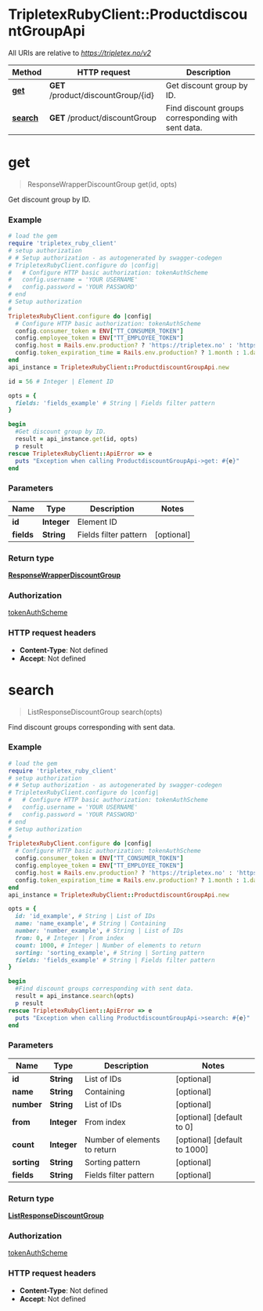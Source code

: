 # TripletexRubyClient::ProductdiscountGroupApi

All URIs are relative to *https://tripletex.no/v2*

Method | HTTP request | Description
------------- | ------------- | -------------
[**get**](ProductdiscountGroupApi.md#get) | **GET** /product/discountGroup/{id} | Get discount group by ID.
[**search**](ProductdiscountGroupApi.md#search) | **GET** /product/discountGroup | Find discount groups corresponding with sent data.


# **get**
> ResponseWrapperDiscountGroup get(id, opts)

Get discount group by ID.



### Example
```ruby
# load the gem
require 'tripletex_ruby_client'
# setup authorization
# # Setup authorization - as autogenerated by swagger-codegen
# TripletexRubyClient.configure do |config|
#   # Configure HTTP basic authorization: tokenAuthScheme
#   config.username = 'YOUR USERNAME'
#   config.password = 'YOUR PASSWORD'
# end
# Setup authorization
# 
TripletexRubyClient.configure do |config|
  # Configure HTTP basic authorization: tokenAuthScheme
  config.consumer_token = ENV["TT_CONSUMER_TOKEN"]
  config.employee_token = ENV["TT_EMPLOYEE_TOKEN"]
  config.host = Rails.env.production? ? 'https://tripletex.no' : 'https://api.tripletex.io'
  config.token_expiration_time = Rails.env.production? ? 1.month : 1.day
end
api_instance = TripletexRubyClient::ProductdiscountGroupApi.new

id = 56 # Integer | Element ID

opts = { 
  fields: 'fields_example' # String | Fields filter pattern
}

begin
  #Get discount group by ID.
  result = api_instance.get(id, opts)
  p result
rescue TripletexRubyClient::ApiError => e
  puts "Exception when calling ProductdiscountGroupApi->get: #{e}"
end
```

### Parameters

Name | Type | Description  | Notes
------------- | ------------- | ------------- | -------------
 **id** | **Integer**| Element ID | 
 **fields** | **String**| Fields filter pattern | [optional] 

### Return type

[**ResponseWrapperDiscountGroup**](ResponseWrapperDiscountGroup.md)

### Authorization

[tokenAuthScheme](../README.md#tokenAuthScheme)

### HTTP request headers

 - **Content-Type**: Not defined
 - **Accept**: Not defined



# **search**
> ListResponseDiscountGroup search(opts)

Find discount groups corresponding with sent data.



### Example
```ruby
# load the gem
require 'tripletex_ruby_client'
# setup authorization
# # Setup authorization - as autogenerated by swagger-codegen
# TripletexRubyClient.configure do |config|
#   # Configure HTTP basic authorization: tokenAuthScheme
#   config.username = 'YOUR USERNAME'
#   config.password = 'YOUR PASSWORD'
# end
# Setup authorization
# 
TripletexRubyClient.configure do |config|
  # Configure HTTP basic authorization: tokenAuthScheme
  config.consumer_token = ENV["TT_CONSUMER_TOKEN"]
  config.employee_token = ENV["TT_EMPLOYEE_TOKEN"]
  config.host = Rails.env.production? ? 'https://tripletex.no' : 'https://api.tripletex.io'
  config.token_expiration_time = Rails.env.production? ? 1.month : 1.day
end
api_instance = TripletexRubyClient::ProductdiscountGroupApi.new

opts = { 
  id: 'id_example', # String | List of IDs
  name: 'name_example', # String | Containing
  number: 'number_example', # String | List of IDs
  from: 0, # Integer | From index
  count: 1000, # Integer | Number of elements to return
  sorting: 'sorting_example', # String | Sorting pattern
  fields: 'fields_example' # String | Fields filter pattern
}

begin
  #Find discount groups corresponding with sent data.
  result = api_instance.search(opts)
  p result
rescue TripletexRubyClient::ApiError => e
  puts "Exception when calling ProductdiscountGroupApi->search: #{e}"
end
```

### Parameters

Name | Type | Description  | Notes
------------- | ------------- | ------------- | -------------
 **id** | **String**| List of IDs | [optional] 
 **name** | **String**| Containing | [optional] 
 **number** | **String**| List of IDs | [optional] 
 **from** | **Integer**| From index | [optional] [default to 0]
 **count** | **Integer**| Number of elements to return | [optional] [default to 1000]
 **sorting** | **String**| Sorting pattern | [optional] 
 **fields** | **String**| Fields filter pattern | [optional] 

### Return type

[**ListResponseDiscountGroup**](ListResponseDiscountGroup.md)

### Authorization

[tokenAuthScheme](../README.md#tokenAuthScheme)

### HTTP request headers

 - **Content-Type**: Not defined
 - **Accept**: Not defined



